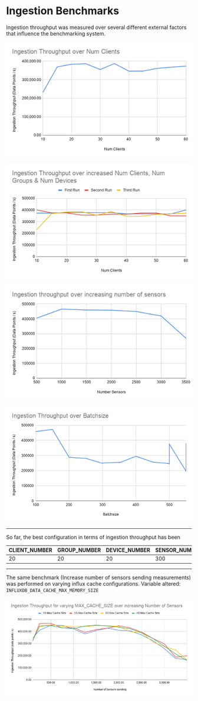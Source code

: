 # Ingestion Benchmarks

Ingestion throughput was measured over several different external factors that influence the benchmarking system.

![Ingestion increase number clients only](img/ING_INC_CLIENTS_NUM.png)

![Ingestion increase number clients, devices & groups](img/ING_INC_CLIENTS_GROUPS_DEVICES_NUM.png)

![Ingestion increase number clients only](img/ING_INC_SENSOR_NUM.png)

![Ingestion increase batchsize](img/ING_INC_BATCHSIZE.png)

______

So far, the best configuration in terms of ingestion throughput has been

| CLIENT_NUMBER | GROUP_NUMBER | DEVICE_NUMBER | SENSOR_NUMBER | BATCH_SIZE | LOOP_RATE | REAL_INSERT_RATE | POINT_STEP | INGESTION_THROUGHPUT |
|---------------|--------------|---------------|---------------|------------|-----------|------------------|------------|----------------------|
| 20            | 20           | 20            | 300           | 500        | 10        | 1                | 5000       | 480766.96            |

______

The same benchmark (Increase number of sensors sending measurements) was performed on varying influx cache configurations. Variable altered: `INFLUXDB_DATA_CACHE_MAX_MEMORY_SIZE`

![Ingestion change Cache Max Memory Size over increased number of sensors](img/INFL_CACHE_VARYING.png)